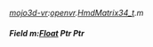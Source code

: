 _[mojo3d-vr](../../modules/mojo3d-vr/mojo3d-vr-module.md):[openvr](openvr:).[HmdMatrix34\_t](openvr:openvr-hmdmatrix34_t.md).m_
##### Field m:[Float](../../modules/wonkey/wonkey-types-float.md) Ptr Ptr
